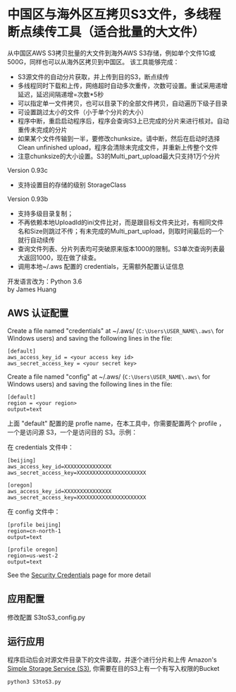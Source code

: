 # 中国区与海外区互拷贝S3文件，多线程断点续传工具（适合批量的大文件）

从中国区AWS S3拷贝批量的大文件到海外AWS S3存储，例如单个文件1G或500G，同样也可以从海外区拷贝到中国区。
该工具能够完成：
* S3源文件的自动分片获取，并上传到目的S3，断点续传
* 多线程同时下载和上传，网络超时自动多次重传，次数可设置。重试采用递增延迟，延迟间隔递增=次数*5秒
* 可以指定单一文件拷贝，也可以目录下的全部文件拷贝，自动遍历下级子目录
* 可设置跳过太小的文件（小于单个分片的大小）
* 程序中断，重启启动程序后，程序会查询S3上已完成的分片来进行核对。自动重传未完成的分片
* 如果某个文件传输到一半，要修改chunksize。请中断，然后在启动时选择Clean unfinished upload，程序会清除未完成文件，并重新上传整个文件
* 注意chunksize的大小设置。S3的Multi_part_upload最大只支持1万个分片

Version 0.93c
* 支持设置目的存储的级别 StorageClass
  
Version 0.93b
* 支持多级目录复制；
* 不再依赖本地UploadId的ini文件比对，而是跟目标文件夹比对，有相同文件名和Size则跳过不传；有未完成的Multi_part_upload，则取时间最后的一个就行自动续传
* 查询文件列表、分片列表均可突破原来版本1000的限制。S3单次查询列表最大返回1000，现在做了续查。
* 调用本地~/.aws 配置的 credentials，无需额外配置认证信息

开发语言改为：Python 3.6   
by James Huang

## AWS 认证配置

Create a file named "credentials" at ~/.aws/ (`C:\Users\USER_NAME\.aws\` for Windows users) and saving the following lines in the file:

    [default]
    aws_access_key_id = <your access key id>
    aws_secret_access_key = <your secret key>
Create a file named "config" at ~/.aws/ (`C:\Users\USER_NAME\.aws\` for Windows users) and saving the following lines in the file:

    [default]
    region = <your region>
    output=text

上面 "default" 配置的是 profle name，在本工具中，你需要配置两个 profile ，一个是访问源 S3，一个是访问目的 S3。示例：

在 credentials 文件中：

    [beijing]
    aws_access_key_id=XXXXXXXXXXXXXXX
    aws_secret_access_key=XXXXXXXXXXXXXXXXXXXXXX

    [oregon]
    aws_access_key_id=XXXXXXXXXXXXXXX
    aws_secret_access_key=XXXXXXXXXXXXXXXXXXXXXX

在 config 文件中：

    [profile beijing]
    region=cn-north-1
    output=text

    [profile oregon]
    region=us-west-2
    output=text

See the [Security Credentials](http://aws.amazon.com/security-credentials) page for more detail

## 应用配置

修改配置 S3toS3_config.py

## 运行应用

程序启动后会对源文件目录下的文件读取，并逐个进行分片和上传 Amazon's [Simple Storage Service (S3)](http://aws.amazon.com/s3),
你需要在目的S3上有一个有写入权限的Bucket

    python3 S3toS3.py
